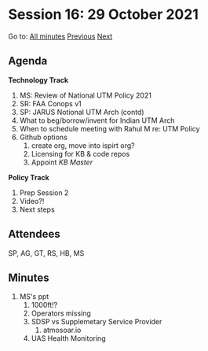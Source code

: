 # Session 16: 29 October 2021

Go to: [All minutes](../../index.md) [Previous](./../10/26.md) [Next](../11/02.md)

## Agenda

**Technology Track**

1. MS: Review of National UTM Policy 2021
2. SR: FAA Conops v1
3. SP: JARUS Notional UTM Arch (contd)
4. What to beg/borrow/invent for Indian UTM Arch
5. When to schedule meeting with Rahul M re: UTM Policy
6. Github options
    1. create org, move into ispirt org?
    2. Licensing for KB & code repos
    3. Appoint *KB Master*

**Policy Track**

1. Prep Session 2
2. Video?!
3. Next steps

## Attendees

SP, AG, GT, RS, HB, MS

## Minutes

1. MS's ppt
    1. 1000ft!?
    2. Operators missing
    3. SDSP vs Supplemetary Service Provider
        1. atmosoar.io
    4. UAS Health Monitoring
